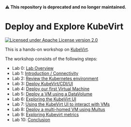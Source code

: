 **⚠️ This repository is deprecated and no longer maintained.**

# Deploy and Explore KubeVirt

[![Licensed under Apache License version 2.0](https://img.shields.io/github/license/kubevirt/kubevirt.svg)](https://www.apache.org/licenses/LICENSE-2.0)

This is a hands-on workshop on [KubeVirt](https://kubevirt.io/).

The workshop consists of the following steps:

- Lab 0: [Lab Overview](labs/lab000/lab000.md)
- Lab 1: [Introduction / Connectivity](labs/lab001/lab001.md)
- Lab 2: [Review the Kubernetes environment](labs/lab002/lab002.md)
- Lab 3: [Deploy KubeVirt/CDI/UI](labs/lab003/lab003.md)
- Lab 4: [Deploy our first Virtual Machine](labs/lab004/lab004.md)
- Lab 5: [Deploy a VM using a DataVolume](labs/lab005/lab005.md)
- Lab 6: [Exploring the KubeVirt UI](labs/lab006/lab006.md)
- Lab 7: [Using the KubeVirt UI to interact with VMs](labs/lab007/lab007.md)
- Lab 8: [Deploy a multi-homed VM using Multus](labs/lab008/lab008.md)
- Lab 9: [Exploring Kubevirt metrics](labs/lab009/lab009.md)
- Lab 10: [Conclusion](labs/lab010/lab010.md)
